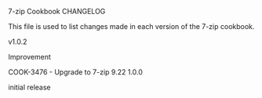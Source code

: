 7-zip Cookbook CHANGELOG

This file is used to list changes made in each version of the 7-zip cookbook.

v1.0.2

Improvement

COOK-3476 - Upgrade to 7-zip 9.22
1.0.0

initial release